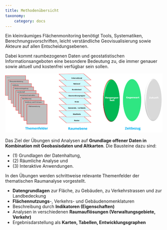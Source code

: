 ```yaml
---
title: Methodenübersicht
taxonomy:
    category: docs
---
```


Ein kleinräumiges Flächenmonitoring benötigt Tools, Systematiken, Berechnungsvorschriften, leicht verständliche Geovisualisierung sowie Akteure auf allen Entscheidungsebenen.

Dabei kommt raumbezogenen Daten und geostatistischen Informationsangeboten eine besondere Bedeutung zu, die immer genauer sowie aktuell und kostenfrei verfügbar sein sollen.

![abb_monitoring_thema_ebene_zeit](abb_monitoring_thema_ebene_zeit.png)

Das Ziel der Übungen sind Analysen auf **Grundlage offener Daten in Kombination mit Geobasisdaten und Altkarten**. Die Bausteine dazu sind:
- (1) Grundlagen der Datenhaltung,
- (2) Räumliche Analyse und
- (3) Interaktive Anwendungen.

In den Übungen werden schrittweise relevante Themenfelder der thematischen Raumanalyse vorgestellt.


- **Datengrundlagen** zur Fläche, zu Gebäuden, zu Verkehrstrassen und zur Landbedeckung
- **Flächennutzungs**-, Verkehrs- und Gebäudenomenklaturen
- Beschreibung durch **Indikatoren (Eigenschaften)**
- Analysen in verschiedenen **Raumauflösungen (Verwaltungsgebiete, Verkehr)**
- Ergebnisdarstellung als **Karten, Tabellen, Entwicklungsgraphen**
